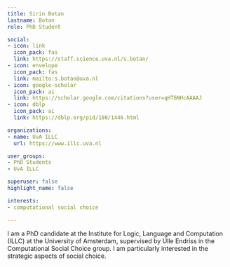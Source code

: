 ```yaml
---
title: Sirin Botan
lastname: Botan
role: PhD Student

social:
- icon: link
  icon_pack: fas
  link: https://staff.science.uva.nl/s.botan/
- icon: envelope
  icon_pack: fas
  link: mailto:s.botan@uva.nl
- icon: google-scholar
  icon_pack: ai
  link: https://scholar.google.com/citations?user=qHT6NHcAAAAJ
- icon: dblp
  icon_pack: ai
  link: https://dblp.org/pid/180/1446.html

organizations:
- name: UvA ILLC
  url: https://www.illc.uva.nl

user_groups:
- PhD Students
- UvA ILLC

superuser: false
highlight_name: false

interests:
- computational social choice

---
```


I am a PhD candidate at the Institute for Logic, Language and Computation (ILLC) at the University of Amsterdam, supervised by Ulle Endriss in the Computational Social Choice group. I am particularly interested in the strategic aspects of social choice.

